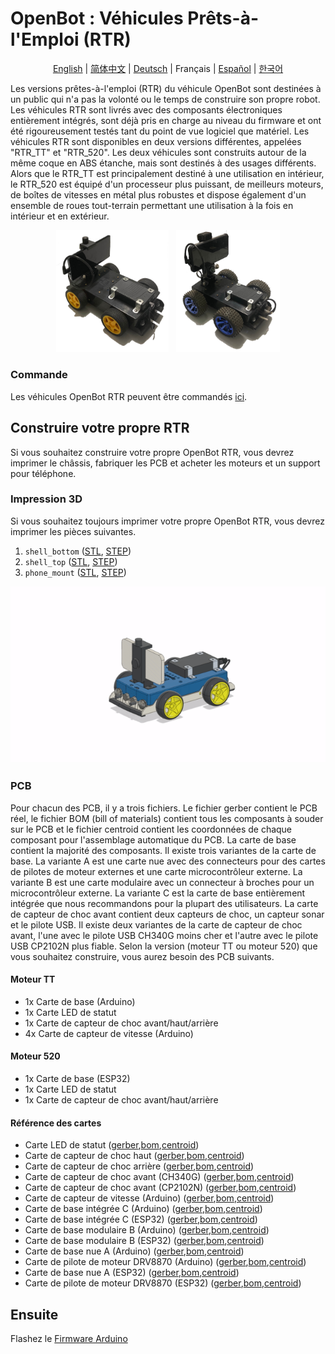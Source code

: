 # OpenBot : Véhicules Prêts-à-l'Emploi (RTR)

<p align="center">
  <a href="README.md">English</a> |
  <a href="README.zh-CN.md">简体中文</a> |
  <a href="README.de-DE.md">Deutsch</a> |
  <span>Français</span> |
  <a href="README.es-ES.md">Español</a> |
  <a href="README.ko-KR.md">한국어</a>
</p>

Les versions prêtes-à-l'emploi (RTR) du véhicule OpenBot sont destinées à un public qui n'a pas la volonté ou le temps de construire son propre robot. Les véhicules RTR sont livrés avec des composants électroniques entièrement intégrés, sont déjà pris en charge au niveau du firmware et ont été rigoureusement testés tant du point de vue logiciel que matériel. Les véhicules RTR sont disponibles en deux versions différentes, appelées "RTR_TT" et "RTR_520". Les deux véhicules sont construits autour de la même coque en ABS étanche, mais sont destinés à des usages différents. Alors que le RTR_TT est principalement destiné à une utilisation en intérieur, le RTR_520 est équipé d'un processeur plus puissant, de meilleurs moteurs, de boîtes de vitesses en métal plus robustes et dispose également d'un ensemble de roues tout-terrain permettant une utilisation à la fois en intérieur et en extérieur.
<p align="center">
  <a> <img src="/docs/images/RTR_TT.jpg" width="35.8%" /> &nbsp
  </a>
  <a> <img src="/docs/images/RTR_520.jpg" width="33%" />
  </a>
</p>

### Commande

Les véhicules OpenBot RTR peuvent être commandés [ici](http://www.openbot.info/).

## Construire votre propre RTR

Si vous souhaitez construire votre propre OpenBot RTR, vous devrez imprimer le châssis, fabriquer les PCB et acheter les moteurs et un support pour téléphone.

### Impression 3D

Si vous souhaitez toujours imprimer votre propre OpenBot RTR, vous devrez imprimer les pièces suivantes.

1) ```shell_bottom``` ([STL](cad/rtr_bottom.stl), [STEP](cad/rtr_bottom.step))
2) ```shell_top``` ([STL](cad/rtr_top.stl), [STEP](cad/rtr_top.step)) 
3) ```phone_mount``` ([STL](cad/rtr_mount.stl), [STEP](cad/rtr_mount.step))

<p align="center">
  <img src="../../docs/images/rtr_tt_assembly.gif" width="600" alt="App GUI"/>
</p>

### PCB

Pour chacun des PCB, il y a trois fichiers. Le fichier gerber contient le PCB réel, le fichier BOM (bill of materials) contient tous les composants à souder sur le PCB et le fichier centroid contient les coordonnées de chaque composant pour l'assemblage automatique du PCB. La carte de base contient la majorité des composants. Il existe trois variantes de la carte de base. La variante A est une carte nue avec des connecteurs pour des cartes de pilotes de moteur externes et une carte microcontrôleur externe. La variante B est une carte modulaire avec un connecteur à broches pour un microcontrôleur externe. La variante C est la carte de base entièrement intégrée que nous recommandons pour la plupart des utilisateurs. La carte de capteur de choc avant contient deux capteurs de choc, un capteur sonar et le pilote USB. Il existe deux variantes de la carte de capteur de choc avant, l'une avec le pilote USB CH340G moins cher et l'autre avec le pilote USB CP2102N plus fiable. Selon la version (moteur TT ou moteur 520) que vous souhaitez construire, vous aurez besoin des PCB suivants.

#### Moteur TT

- 1x Carte de base (Arduino)
- 1x Carte LED de statut
- 1x Carte de capteur de choc avant/haut/arrière
- 4x Carte de capteur de vitesse (Arduino)

#### Moteur 520

- 1x Carte de base (ESP32)
- 1x Carte LED de statut
- 1x Carte de capteur de choc avant/haut/arrière

#### Référence des cartes

- Carte LED de statut ([gerber](https://github.com/ob-f/OpenBot/blob/thias15/rtr/body/rtr/pcb/Gerber_Status_LED_Board_V1.zip),[bom](https://github.com/ob-f/OpenBot/blob/thias15/rtr/body/rtr/pcb/BOM_Status_LED_Board_V1.csv),[centroid](https://github.com/ob-f/OpenBot/blob/thias15/rtr/body/rtr/pcb/PickAndPlace_Status_LED_Board_V1.csv))
- Carte de capteur de choc haut ([gerber](https://github.com/ob-f/OpenBot/blob/thias15/rtr/body/rtr/pcb/Gerber_BumpSensorTop_V1.zip),[bom](https://github.com/ob-f/OpenBot/blob/thias15/rtr/body/rtr/pcb/BOM_BumpSensorTop_V1.csv),[centroid](https://github.com/ob-f/OpenBot/blob/thias15/rtr/body/rtr/pcb/PickAndPlace_BumpSensorTop_V1.csv))
- Carte de capteur de choc arrière ([gerber](https://github.com/ob-f/OpenBot/blob/thias15/rtr/body/rtr/pcb/Gerber_BumpSensorBack_V1.zip),[bom](https://github.com/ob-f/OpenBot/blob/thias15/rtr/body/rtr/pcb/BOM_BumpSensorBack_V1.csv),[centroid](https://github.com/ob-f/OpenBot/blob/thias15/rtr/body/rtr/pcb/PickAndPlace_BumpSensorBack_V1.csv))
- Carte de capteur de choc avant (CH340G) ([gerber](https://github.com/ob-f/OpenBot/blob/thias15/rtr/body/rtr/pcb/Gerber_SensorBoardFront_CH340G_V1.zip),[bom](https://github.com/ob-f/OpenBot/blob/thias15/rtr/body/rtr/pcb/BOM_SensorBoardFront_CH340G_V1.csv),[centroid](https://github.com/ob-f/OpenBot/blob/thias15/rtr/body/rtr/pcb/PickAndPlace_SensorBoardFront_CH340G_V1.csv))
- Carte de capteur de choc avant (CP2102N) ([gerber](https://github.com/ob-f/OpenBot/blob/thias15/rtr/body/rtr/pcb/Gerber_SensorBoardFront_CP2102N_V1.zip),[bom](https://github.com/ob-f/OpenBot/blob/thias15/rtr/body/rtr/pcb/BOM_SensorBoardFront_CP2102N_V1.csv),[centroid](https://github.com/ob-f/OpenBot/blob/thias15/rtr/body/rtr/pcb/PickAndPlace_SensorBoardFront_CP2102N_V1.csv))
- Carte de capteur de vitesse (Arduino) ([gerber](https://github.com/ob-f/OpenBot/blob/thias15/rtr/body/rtr/pcb/Gerber_SpeedSensor_Arduino_V1.zip),[bom](https://github.com/ob-f/OpenBot/blob/thias15/rtr/body/rtr/pcb/BOM_SpeedSensor_Arduino_V1.csv),[centroid](https://github.com/ob-f/OpenBot/blob/thias15/rtr/body/rtr/pcb/PickAndPlace_SpeedSensor_Arduino_V1.csv))
- Carte de base intégrée C (Arduino) ([gerber](https://github.com/ob-f/OpenBot/blob/thias15/rtr/body/rtr/pcb/Gerber_BaseBoard_Arduino_V1C.zip),[bom](https://github.com/ob-f/OpenBot/blob/thias15/rtr/body/rtr/pcb/BOM_BaseBoard_Arduino_V1C.csv),[centroid](https://github.com/ob-f/OpenBot/blob/thias15/rtr/body/rtr/pcb/PickAndPlace_BaseBoard_Arduino_V1C.csv))
- Carte de base intégrée C (ESP32) ([gerber](https://github.com/ob-f/OpenBot/blob/thias15/rtr/body/rtr/pcb/Gerber_BaseBoard_ESP32_V1C.zip),[bom](https://github.com/ob-f/OpenBot/blob/thias15/rtr/body/rtr/pcb/BOM_BaseBoard_ESP32_V1C.csv),[centroid](https://github.com/ob-f/OpenBot/blob/thias15/rtr/body/rtr/pcb/PickAndPlace_BaseBoard_ESP32_V1C.csv))
- Carte de base modulaire B (Arduino) ([gerber](https://github.com/ob-f/OpenBot/blob/thias15/rtr/body/rtr/pcb/Gerber_BaseBoard_Arduino_V1B.zip),[bom](https://github.com/ob-f/OpenBot/blob/thias15/rtr/body/rtr/pcb/BOM_BaseBoard_Arduino_V1B.csv),[centroid](https://github.com/ob-f/OpenBot/blob/thias15/rtr/body/rtr/pcb/PickAndPlace_BaseBoard_Arduino_V1B.csv))
- Carte de base modulaire B (ESP32) ([gerber](https://github.com/ob-f/OpenBot/blob/thias15/rtr/body/rtr/pcb/Gerber_BaseBoard_ESP32_V1B.zip),[bom](https://github.com/ob-f/OpenBot/blob/thias15/rtr/body/rtr/pcb/BOM_BaseBoard_ESP32_V1B.csv),[centroid](https://github.com/ob-f/OpenBot/blob/thias15/rtr/body/rtr/pcb/PickAndPlace_BaseBoard_ESP32_V1B.csv))
- Carte de base nue A (Arduino) ([gerber](https://github.com/ob-f/OpenBot/blob/thias15/rtr/body/rtr/pcb/Gerber_BaseBoard_Arduino_V1A.zip),[bom](https://github.com/ob-f/OpenBot/blob/thias15/rtr/body/rtr/pcb/BOM_BaseBoard_Arduino_V1A.csv),[centroid](https://github.com/ob-f/OpenBot/blob/thias15/rtr/body/rtr/pcb/PickAndPlace_BaseBoard_Arduino_V1A.csv))
- Carte de pilote de moteur DRV8870 (Arduino) ([gerber](https://github.com/ob-f/OpenBot/blob/thias15/rtr/body/rtr/pcb/Gerber_MotorBoard_Arduino_V1_DRV8870.zip),[bom](https://github.com/ob-f/OpenBot/blob/thias15/rtr/body/rtr/pcb/BOM_MotorBoard_Arduino_V1_DRV8870.csv),[centroid](https://github.com/ob-f/OpenBot/blob/thias15/rtr/body/rtr/pcb/PickAndPlace_MotorBoard_Arduino_V1_DRV8870.csv))
- Carte de base nue A (ESP32) ([gerber](https://github.com/ob-f/OpenBot/blob/thias15/rtr/body/rtr/pcb/Gerber_BaseBoard_ESP32_V1A.zip),[bom](https://github.com/ob-f/OpenBot/blob/thias15/rtr/body/rtr/pcb/BOM_BaseBoard_ESP32_V1A.csv),[centroid](https://github.com/ob-f/OpenBot/blob/thias15/rtr/body/rtr/pcb/PickAndPlace_BaseBoard_ESP32_V1A.csv))
- Carte de pilote de moteur DRV8870 (ESP32) ([gerber](https://github.com/ob-f/OpenBot/blob/thias15/rtr/body/rtr/pcb/Gerber_MotorBoard_ESP32_V1_DRV8870.zip),[bom](https://github.com/ob-f/OpenBot/blob/thias15/rtr/body/rtr/pcb/BOM_MotorBoard_ESP32_V1_DRV8870.csv),[centroid](https://github.com/ob-f/OpenBot/blob/thias15/rtr/body/rtr/pcb/PickAndPlace_MotorBoard_ESP32_V1_DRV8870.csv))

## Ensuite

Flashez le [Firmware Arduino](../../firmware/README.md)